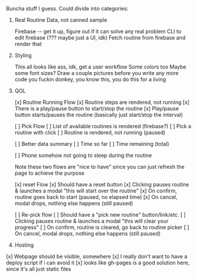 Buncha stuff I guess. Could divide into categories:

1. Real Routine Data, not canned sample

    Firebase -- get it up, figure out if it can solve any real problem
    CLI to edit firebase (??? maybe just a UI, idk)
    Fetch routine from firebase and render that

2. Styling

    This all looks like ass, idk, get a user workflow
    Some colors too
    Maybe some font sizes?
    Draw a couple pictures before you write any more code you fuckin donkey, you know this, you do this for a living
  
3. QOL

    [x] Routine Running Flow
        [x]  Routine steps are rendered, not running
        [x]  There is a play/pause button to start/stop the routine
        [x]  Play/pause button starts/pauses the routine (basically just start/stop the interval)

    [ ] Pick Flow
        [ ]  List of available routines is rendered (firebase?)
        [ ]  Pick a routine with click
        [ ]  Routine is rendered, not running (paused)
    
    [ ] Better data summary
        [ ] Time so far
        [ ] Time remaining (total)
    
    [ ] Phone somehow not going to sleep during the routine
    
    Note these two flows are "nice to have" since you can just refresh the page to achieve the purpose

    [x] reset Flow
        [x] Should have a reset button
        [x] Clicking pauses routine & launches a modal "this will start over the routine"
        [x] On confirm, routine goes back to start (paused, no elapsed time)
        [x] On cancel, modal drops, nothing else happens (still paused)
    
    [ ] Re-pick flow
        [ ] Should have a "pick new routine" button/link/etc.
        [ ] Clicking pauses routine & launches a modal "this will clear your progress"
        [ ] On confirm, routine is cleared, go back to routine picker
        [ ] On cancel, modal drops, nothing else happens (still paused)

4.  Hosting

  [x] Webpage should be visible, somewhere
  [x] I really don't want to have a deploy script if i can avoid it
  [x] looks like gh-pages is a good solution here, since it's all just static files